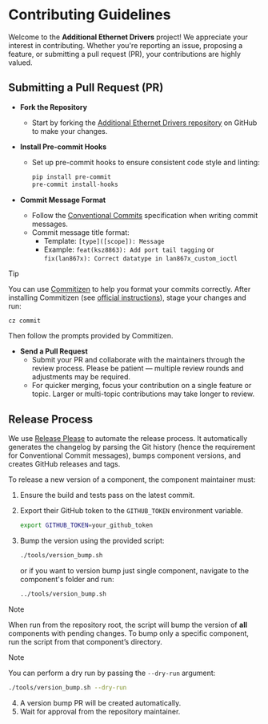 # Contributing Guidelines

Welcome to the **Additional Ethernet Drivers** project! We appreciate your interest in contributing. Whether you're reporting an issue, proposing a feature, or submitting a pull request (PR), your contributions are highly valued.

## Submitting a Pull Request (PR)

- **Fork the Repository**
  - Start by forking the [Additional Ethernet Drivers repository](https://github.com/espressif/esp-eth-drivers) on GitHub to make your changes.

- **Install Pre-commit Hooks**
  - Set up pre-commit hooks to ensure consistent code style and linting:

    ```bash
    pip install pre-commit
    pre-commit install-hooks
    ```

- **Commit Message Format**
  - Follow the [Conventional Commits](https://www.conventionalcommits.org/en/v1.0.0/) specification when writing commit messages.
  - Commit message title format:
    - Template: `[type]([scope]): Message`
    - Example: `feat(ksz8863): Add port tail tagging` or `fix(lan867x): Correct datatype in lan867x_custom_ioctl`

> [!TIP]
> You can use [Commitizen](https://commitizen-tools.github.io/commitizen/) to help you format your commits correctly.
> After installing Commitizen (see [official instructions](https://commitizen-tools.github.io/commitizen/#installation)), stage your changes and run:
>
> ```bash
> cz commit
> ```
>
> Then follow the prompts provided by Commitizen.

- **Send a Pull Request**
  - Submit your PR and collaborate with the maintainers through the review process. Please be patient — multiple review rounds and adjustments may be required.
  - For quicker merging, focus your contribution on a single feature or topic. Larger or multi-topic contributions may take longer to review.

## Release Process

We use [Release Please](https://github.com/googleapis/release-please/tree/main) to automate the release process. It automatically generates the changelog by parsing the Git history (hence the requirement for Conventional Commit messages), bumps component versions, and creates GitHub releases and tags.

To release a new version of a component, the component maintainer must:

1. Ensure the build and tests pass on the latest commit.
2. Export their GitHub token to the `GITHUB_TOKEN` environment variable.

    ```sh
    export GITHUB_TOKEN=your_github_token
    ```

3. Bump the version using the provided script:

    ```sh
    ./tools/version_bump.sh
    ```
    or if you want to version bump just single component, navigate to the component's folder and run:
    ```sh
    ../tools/version_bump.sh
    ```

> [!NOTE]
> When run from the repository root, the script will bump the version of **all** components with pending changes.
> To bump only a specific component, run the script from that component’s directory.

> [!NOTE]
> You can perform a dry run by passing the `--dry-run` argument:
>
> ```bash
> ./tools/version_bump.sh --dry-run
> ```

4. A version bump PR will be created automatically.
5. Wait for approval from the repository maintainer.
